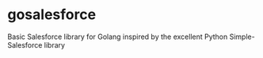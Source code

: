 # gosalesforce
Basic Salesforce library for Golang inspired by the excellent Python Simple-Salesforce library
